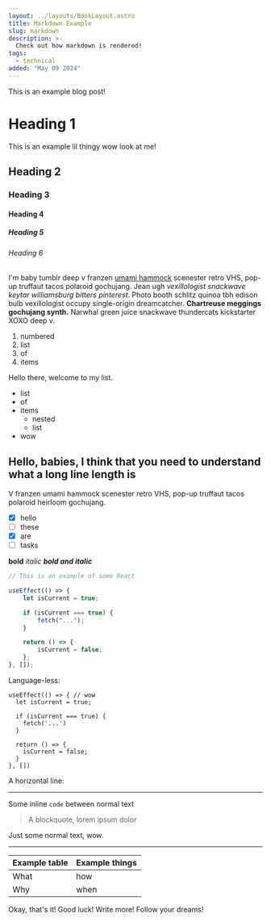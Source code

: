 ```yaml
---
layout: ../layouts/BookLayout.astro
title: Markdown Example
slug: markdown
description: >-
  Check out how markdown is rendered!
tags:
  - technical
added: "May 09 2024"
---
```


This is an example blog post!

# Heading 1

This is an example lil thingy wow look at me!

## Heading 2

### Heading 3

#### Heading 4

##### Heading 5

###### Heading 6

I'm baby tumblr deep v franzen [umami hammock](https://google.com) scenester retro VHS, pop-up truffaut tacos polaroid gochujang. Jean ugh _vexillologist snackwave keytar williamsburg bitters pinterest_. Photo booth schlitz quinoa tbh edison bulb vexillologist occupy single-origin dreamcatcher. **Chartreuse meggings gochujang synth.** Narwhal green juice snackwave thundercats kickstarter XOXO deep v.

1. numbered
2. list
3. of
4. items

Hello there, welcome to my list.

- list
- of
- items
  - nested
  - list
- wow

## Hello, babies, I think that you need to understand what a long line length is

V franzen umami hammock scenester retro VHS, pop-up truffaut tacos polaroid heirloom gochujang.

- [x] hello
- [ ] these
- [x] are
- [ ] tasks

**bold** _italic_
**_bold and italic_**

```js
// This is an example of some React

useEffect(() => {
	let isCurrent = true;

	if (isCurrent === true) {
		fetch("...");
	}

	return () => {
		isCurrent = false;
	};
}, []);
```

Language-less:

```
useEffect(() => { // wow
  let isCurrent = true;

  if (isCurrent === true) {
  	fetch('...')
  }

  return () => {
  	isCurrent = false;
  }
}, [])
```

A horizontal line:

---

Some inline `code` between normal text

> A blockquote, lorem ipsum dolor

Just some normal text, wow.

---

| Example table | Example things |
| ------------- | -------------- |
| What          | how            |
| Why           | when           |

Okay, that's it! Good luck! Write more! Follow your dreams!
